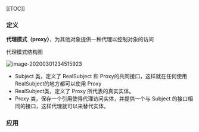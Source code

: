 [[TOC]]

### 定义

**代理模式（proxy）**，为其他对象提供一种代理以控制对象的访问



代理模式结构图

![image-20200301234515923](https://gitee.com/xiaoxiunique/picgo-image/raw/master/image-20200301234515923.png)

- Subject 类，定义了 RealSubject 和 Proxy的共同接口，这样就在任何使用 RealSubject的地方都可以使用 Proxy
- RealSubject类，定义了 Proxy 所代表的真实实体。
- Proxy 类，保存一个引用使得代理访问实体，并提供一个与 Subject 的接口相同的接口，这样代理就可以来替代实体。



### 应用

